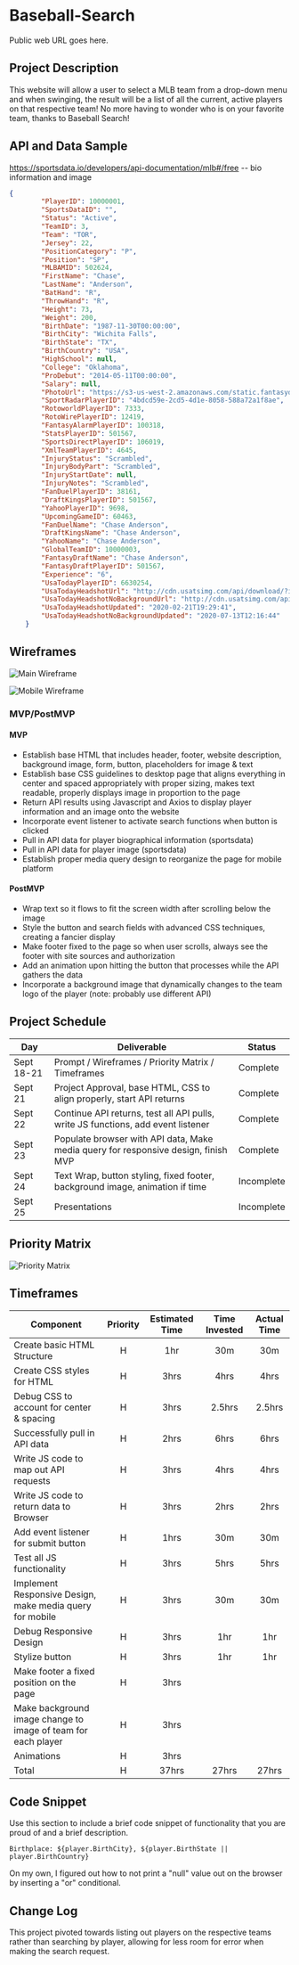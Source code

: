 # Baseball-Search

Public web URL goes here.

## Project Description

This website will allow a user to select a MLB team from a drop-down menu and when swinging, the result will be a list of all the current, active players on that respective team! No more having to wonder who is on your favorite team, thanks to Baseball Search!

## API and Data Sample

https://sportsdata.io/developers/api-documentation/mlb#/free -- bio information and image

```json 
{
        "PlayerID": 10000001,
        "SportsDataID": "",
        "Status": "Active",
        "TeamID": 3,
        "Team": "TOR",
        "Jersey": 22,
        "PositionCategory": "P",
        "Position": "SP",
        "MLBAMID": 502624,
        "FirstName": "Chase",
        "LastName": "Anderson",
        "BatHand": "R",
        "ThrowHand": "R",
        "Height": 73,
        "Weight": 200,
        "BirthDate": "1987-11-30T00:00:00",
        "BirthCity": "Wichita Falls",
        "BirthState": "TX",
        "BirthCountry": "USA",
        "HighSchool": null,
        "College": "Oklahoma",
        "ProDebut": "2014-05-11T00:00:00",
        "Salary": null,
        "PhotoUrl": "https://s3-us-west-2.amazonaws.com/static.fantasydata.com/headshots/mlb/low-res/10000001.png",
        "SportRadarPlayerID": "4bdcd59e-2cd5-4d1e-8058-588a72a1f8ae",
        "RotoworldPlayerID": 7333,
        "RotoWirePlayerID": 12419,
        "FantasyAlarmPlayerID": 100318,
        "StatsPlayerID": 501567,
        "SportsDirectPlayerID": 106019,
        "XmlTeamPlayerID": 4645,
        "InjuryStatus": "Scrambled",
        "InjuryBodyPart": "Scrambled",
        "InjuryStartDate": null,
        "InjuryNotes": "Scrambled",
        "FanDuelPlayerID": 38161,
        "DraftKingsPlayerID": 501567,
        "YahooPlayerID": 9698,
        "UpcomingGameID": 60463,
        "FanDuelName": "Chase Anderson",
        "DraftKingsName": "Chase Anderson",
        "YahooName": "Chase Anderson",
        "GlobalTeamID": 10000003,
        "FantasyDraftName": "Chase Anderson",
        "FantasyDraftPlayerID": 501567,
        "Experience": "6",
        "UsaTodayPlayerID": 6630254,
        "UsaTodayHeadshotUrl": "http://cdn.usatsimg.com/api/download/?imageID=14076551",
        "UsaTodayHeadshotNoBackgroundUrl": "http://cdn.usatsimg.com/api/download/?imageID=14510439",
        "UsaTodayHeadshotUpdated": "2020-02-21T19:29:41",
        "UsaTodayHeadshotNoBackgroundUpdated": "2020-07-13T12:16:44"
    }
```
    

## Wireframes
![Main Wireframe](https://github.com/corysmith1522/Baseball-Stat-Search/blob/master/website_files/Homepage.png)

![Mobile Wireframe](https://github.com/corysmith1522/Baseball-Stat-Search/blob/master/website_files/Mobile%20Homepage.png)


### MVP/PostMVP  

#### MVP 

- Establish base HTML that includes header, footer, website description, background image, form, button, placeholders for image & text 
- Establish base CSS guidelines to desktop page that aligns everything in center and spaced appropriately with proper sizing, makes text readable, properly displays image in proportion to the page
- Return API results using Javascript and Axios to display player information and an image onto the website
- Incorporate event listener to activate search functions when button is clicked
- Pull in API data for player biographical information (sportsdata)
- Pull in API data for player image (sportsdata)
- Establish proper media query design to reorganize the page for mobile platform

#### PostMVP  

- Wrap text so it flows to fit the screen width after scrolling below the image
- Style the button and search fields with advanced CSS techniques, creating a fancier display
- Make footer fixed to the page so when user scrolls, always see the footer with site sources and authorization
- Add an animation upon hitting the button that processes while the API gathers the data
- Incorporate a background image that dynamically changes to the team logo of the player (note: probably use different API)

## Project Schedule

|  Day | Deliverable | Status
|---|---| ---|
|Sept 18-21| Prompt / Wireframes / Priority Matrix / Timeframes | Complete
|Sept 21| Project Approval, base HTML, CSS to align properly, start API returns | Complete
|Sept 22| Continue API returns, test all API pulls, write JS functions, add event listener | Complete
|Sept 23| Populate browser with API data, Make media query for responsive design, finish MVP | Complete
|Sept 24| Text Wrap, button styling, fixed footer, background image, animation if time | Incomplete
|Sept 25| Presentations | Incomplete

## Priority Matrix

![Priority Matrix](https://github.com/corysmith1522/Baseball-Stat-Search/blob/master/website_files/Time%20Matrix.png)


## Timeframes

| Component | Priority | Estimated Time | Time Invested | Actual Time |
| --- | :---: |  :---: | :---: | :---: |
| Create basic HTML Structure | H | 1hr| 30m | 30m |
| Create CSS styles for HTML | H | 3hrs| 4hrs | 4hrs |
| Debug CSS to account for center & spacing | H | 3hrs| 2.5hrs | 2.5hrs |
| Successfully pull in API data | H | 2hrs| 6hrs | 6hrs |
| Write JS code to map out API requests | H | 3hrs| 4hrs | 4hrs |
| Write JS code to return data to Browser | H | 3hrs| 2hrs | 2hrs |
| Add event listener for submit button | H | 1hrs| 30m | 30m |
| Test all JS functionality | H | 3hrs| 5hrs | 5hrs |
| Implement Responsive Design, make media query for mobile | H | 3hrs| 30m | 30m |
| Debug Responsive Design | H | 3hrs| 1hr | 1hr |
| Stylize button | H | 3hrs| 1hr | 1hr |
| Make footer a fixed position on the page | H | 3hrs|  |  |
| Make background image change to image of team for each player | H | 3hrs|  |  |
| Animations | H | 3hrs|  |  |
| Total | H | 37hrs| 27hrs | 27hrs |

## Code Snippet

Use this section to include a brief code snippet of functionality that you are proud of and a brief description.  

```
Birthplace: ${player.BirthCity}, ${player.BirthState || player.BirthCountry} 
```
On my own, I figured out how to not print a "null" value out on the browser by inserting a "or" conditional.
## Change Log
 This project pivoted towards listing out players on the respective teams rather than searching by player, allowing for less room for error when making the search request.
